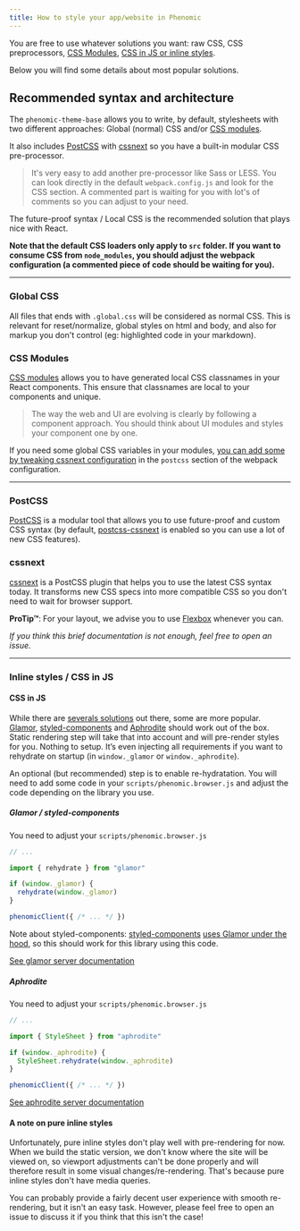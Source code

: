 ```yaml
---
title: How to style your app/website in Phenomic
---
```


You are free to use whatever solutions you want:
raw CSS,
CSS preprocessors,
[CSS Modules](https://github.com/css-modules/css-modules),
[CSS in JS or inline styles](https://github.com/MicheleBertoli/css-in-js).

Below you will find some details about most popular solutions.

## Recommended syntax and architecture

The ``phenomic-theme-base`` allows you to write, by default, stylesheets with
two different approaches:
Global (normal) CSS and/or
[CSS modules](#css-modules).

It also includes
[PostCSS](#postcss)
with
[cssnext](#cssnext)
so you have a built-in modular CSS pre-processor.

> It's very easy to add another pre-processor like Sass or LESS.
> You can look directly in the default ``webpack.config.js`` and look for the
> CSS section. A commented part is waiting for you with lot's of comments so
> you can adjust to your need.

The future-proof syntax / Local CSS is the recommended solution that plays nice
with React.

**Note that the default CSS loaders only apply to ``src`` folder.
If you want to consume CSS from ``node_modules``, you should adjust the
webpack configuration (a commented piece of code should be waiting for you).**

---

### Global CSS

All files that ends with ``.global.css`` will be considered as normal CSS.
This is relevant for reset/normalize, global styles on html and body,
and also for markup you don't control (eg: highlighted code in your markdown).

### CSS Modules

[CSS modules](https://github.com/css-modules/css-modules)
allows you to have generated local CSS classnames in your React components.
This ensure that classnames are local to your components and unique.

> The way the web and UI are evolving is clearly by following a component
> approach.
> You should think about UI modules and styles your component one by one.

If you need some global CSS variables in your modules,
[you can add some by tweaking cssnext configuration](http://cssnext.io/usage/#features)
in the ``postcss`` section of the webpack configuration.

---

### PostCSS

[PostCSS](https://github.com/postcss/postcss)
is a modular tool that allows you to use future-proof and custom CSS syntax
(by default, [postcss-cssnext](http://cssnext.io/) is enabled so you can use
a lot of new CSS features).

### cssnext

[cssnext](http://cssnext.io/)
is a PostCSS plugin that helps you to use the latest CSS syntax today.
It transforms new CSS specs into more compatible CSS so you don't need to wait
for browser support.

**ProTip™**: For your layout, we advise you to use
[Flexbox](https://css-tricks.com/snippets/css/a-guide-to-flexbox/)
whenever you can.

_If you think this brief documentation is not enough, feel free to open an
issue._

---

### Inline styles / CSS in JS

#### CSS in JS

While there are [severals solutions](https://github.com/MicheleBertoli/css-in-js)
out there, some are more popular.
[Glamor](https://github.com/threepointone/glamor/),
[styled-components](https://styled-components.com/)
and
[Aphrodite](https://github.com/Khan/aphrodite)
should work out of the box.
Static rendering step will take that into account and will pre-render styles
for you. Nothing to setup.
It’s even injecting all requirements if you want to rehydrate on startup (in ``window._glamor`` or ``window._aphrodite``).

An optional (but recommended) step is to enable re-hydratation.
You will need to add some code in your ``scripts/phenomic.browser.js``
and adjust the code depending on the library you use.

##### Glamor / styled-components

You need to adjust your ``scripts/phenomic.browser.js``

```js
// ...

import { rehydrate } from "glamor"

if (window._glamor) {
  rehydrate(window._glamor)
}

phenomicClient({ /* ... */ })
```

Note about styled-components:
[styled-components](https://styled-components.com/)
[uses Glamor under the hood](https://github.com/styled-components/styled-components/issues/124),
so this should work for this library using this code.

[See glamor server documentation](https://github.com/threepointone/glamor/blob/master/docs/server.md)

##### Aphrodite

You need to adjust your ``scripts/phenomic.browser.js``

```js
// ...

import { StyleSheet } from "aphrodite"

if (window._aphrodite) {
  StyleSheet.rehydrate(window._aphrodite)
}

phenomicClient({ /* ... */ })
```

[See aphrodite server documentation](https://github.com/Khan/aphrodite#server-side-rendering)

#### A note on pure inline styles

Unfortunately, pure inline styles don't play well with pre-rendering for now.
When we build the static version, we don't know where the site will be viewed on,
so viewport adjustments can't be done properly and will therefore result in some
visual changes/re-rendering. That's because pure inline styles don't have media
queries.

You can probably provide a fairly decent user experience with smooth
re-rendering, but it isn't an easy task. However, please feel free to open an
issue to discuss it if you think that this isn't the case!
